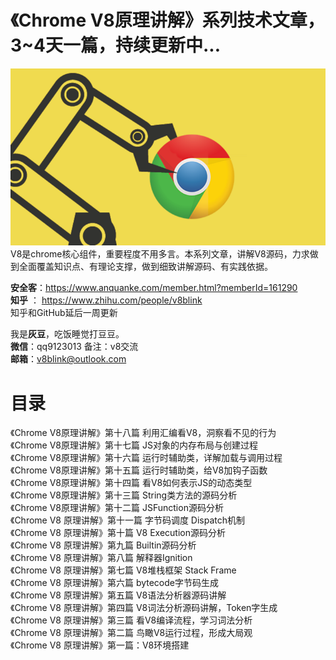 # 《Chrome V8原理讲解》系列技术文章，3~4天一篇，持续更新中...   
![avatar](v8.png)   
V8是chrome核心组件，重要程度不用多言。本系列文章，讲解V8源码，力求做到全面覆盖知识点、有理论支撑，做到细致讲解源码、有实践依据。  

**安全客**：https://www.anquanke.com/member.html?memberId=161290    
**知乎** ： https://www.zhihu.com/people/v8blink  
知乎和GitHub延后一周更新   

我是**灰豆**，吃饭睡觉打豆豆。  
**微信**：qq9123013  备注：v8交流  
**邮箱**：v8blink@outlook.com  

# 目录
《Chrome V8原理讲解》第十八篇 利用汇编看V8，洞察看不见的行为  
《Chrome V8原理讲解》第十七篇 JS对象的内存布局与创建过程  
《Chrome V8原理讲解》第十六篇 运行时辅助类，详解加载与调用过程  
《Chrome V8原理讲解》第十五篇 运行时辅助类，给V8加钩子函数  
《Chrome V8原理讲解》第十四篇 看V8如何表示JS的动态类型  
《Chrome V8原理讲解》第十三篇 String类方法的源码分析  
《Chrome V8原理讲解》第十二篇 JSFunction源码分析   
《Chrome V8 原理讲解》第十一篇 字节码调度 Dispatch机制  
《Chrome V8 原理讲解》第十篇 V8 Execution源码分析  
《Chrome V8 原理讲解》第九篇 Builtin源码分析  
《Chrome V8 原理讲解》第八篇 解释器Ignition  
《Chrome V8 原理讲解》第七篇 V8堆栈框架 Stack Frame  
《Chrome V8 原理讲解》第六篇 bytecode字节码生成  
《Chrome V8 原理讲解》第五篇 V8语法分析器源码讲解  
《Chrome V8 原理讲解》第四篇 V8词法分析源码讲解，Token字生成  
《Chrome V8 原理讲解》第三篇 看V8编译流程，学习词法分析  
《Chrome V8 原理讲解》第二篇 鸟瞰V8运行过程，形成大局观  
《Chrome V8 原理讲解》第一篇：V8环境搭建    
